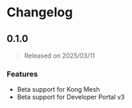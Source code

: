 # Changelog

## 0.1.0
> Released on 2025/03/11

### Features

* Beta support for Kong Mesh
* Beta support for Developer Portal v3


